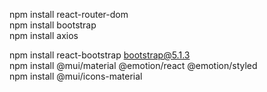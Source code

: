 npm install react-router-dom <br>
npm install bootstrap <br>
npm install axios <br>

npm install react-bootstrap bootstrap@5.1.3 <br/>
npm install @mui/material @emotion/react @emotion/styled  <br/>
npm install @mui/icons-material <br/>

